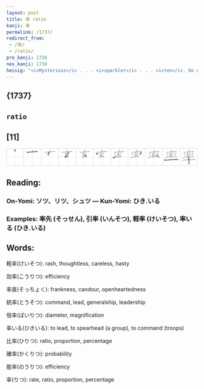 ```yaml
---
layout: post
title: 率 ratio
kanji: 率
permalink: /1737/
redirect_from:
 - /率/
 - /ratio/
pre_kanji: 1736
nex_kanji: 1738
heisig: "<i>Mysterious</i> . . . <i>sparkler</i> . . . <i>ten</i>. Do not confuse with <i>proportion</i> (Frame 1673)."
---
```


## {1737}

## `ratio`

## [11]

<div class="stroke"><img src="../images/E78E87.png" /></div>

## Reading:

### On-Yomi: ソツ、リツ、シュツ &mdash; Kun-Yomi: ひき.いる

### Examples: 率先 (そっせん), 引率 (いんそつ), 軽率 (けいそつ), 率いる (ひき.いる)

## Words:

軽率(けいそつ): rash, thoughtless, careless, hasty

効率(こうりつ): efficiency

率直(そっちょく): frankness, candour, openheartedness

統率(とうそつ): command, lead, generalship, leadership

倍率(ばいりつ): diameter, magnification

率いる(ひきいる): to lead, to spearhead (a group), to command (troops)

比率(ひりつ): ratio, proportion, percentage

確率(かくりつ): probability

能率(のうりつ): efficiency

率(りつ): rate, ratio, proportion, percentage
